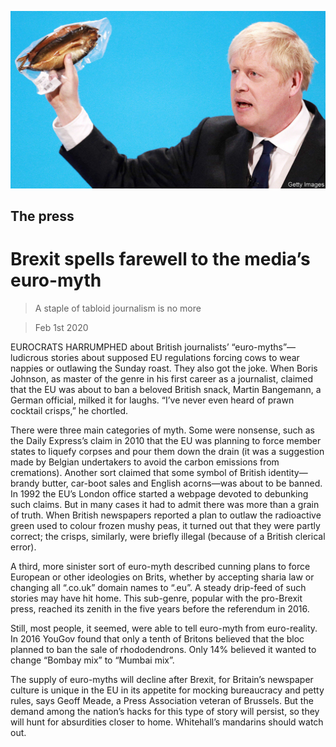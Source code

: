 ![](./images/20200201_BRP504.jpg)

## The press

# Brexit spells farewell to the media’s euro-myth

> A staple of tabloid journalism is no more

> Feb 1st 2020

EUROCRATS HARRUMPHED about British journalists’ “euro-myths”—ludicrous stories about supposed EU regulations forcing cows to wear nappies or outlawing the Sunday roast. They also got the joke. When Boris Johnson, as master of the genre in his first career as a journalist, claimed that the EU was about to ban a beloved British snack, Martin Bangemann, a German official, milked it for laughs. “I’ve never even heard of prawn cocktail crisps,” he chortled.

There were three main categories of myth. Some were nonsense, such as the Daily Express’s claim in 2010 that the EU was planning to force member states to liquefy corpses and pour them down the drain (it was a suggestion made by Belgian undertakers to avoid the carbon emissions from cremations). Another sort claimed that some symbol of British identity—brandy butter, car-boot sales and English acorns—was about to be banned. In 1992 the EU’s London office started a webpage devoted to debunking such claims. But in many cases it had to admit there was more than a grain of truth. When British newspapers reported a plan to outlaw the radioactive green used to colour frozen mushy peas, it turned out that they were partly correct; the crisps, similarly, were briefly illegal (because of a British clerical error).

A third, more sinister sort of euro-myth described cunning plans to force European or other ideologies on Brits, whether by accepting sharia law or changing all “.co.uk” domain names to “.eu”. A steady drip-feed of such stories may have hit home. This sub-genre, popular with the pro-Brexit press, reached its zenith in the five years before the referendum in 2016.

Still, most people, it seemed, were able to tell euro-myth from euro-reality. In 2016 YouGov found that only a tenth of Britons believed that the bloc planned to ban the sale of rhododendrons. Only 14% believed it wanted to change “Bombay mix” to “Mumbai mix”.

The supply of euro-myths will decline after Brexit, for Britain’s newspaper culture is unique in the EU in its appetite for mocking bureaucracy and petty rules, says Geoff Meade, a Press Association veteran of Brussels. But the demand among the nation’s hacks for this type of story will persist, so they will hunt for absurdities closer to home. Whitehall’s mandarins should watch out.